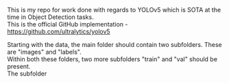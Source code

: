 This is my repo for work done with regards to YOLOv5 which is SOTA at the time in Object Detection tasks. <br>
This is the official GitHub implementation - https://github.com/ultralytics/yolov5 <br>

Starting with the data, the main folder should contain two subfolders. These are "images" and "labels". <br>
Within both these folders, two more subfolders "train" and "val" should be present. <br>
The subfolder 

